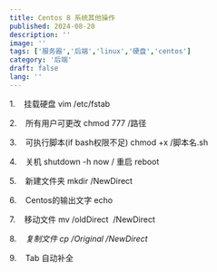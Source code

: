 ```yaml
---
title: Centos 8 系统其他操作
published: 2024-08-20
description: ''
image: ''
tags: ['服务器','后端','linux','硬盘','centos']
category: '后端'
draft: false 
lang: ''
---
```




1.    挂载硬盘 vim /etc/fstab

2.    所有用户可更改 chmod 777 /路径

3.    可执行脚本(if bash权限不足) chmod +x /脚本名.sh

4.    关机 shutdown -h now / 重启 reboot

5.    新建文件夹 mkdir /NewDirect

6.    Centos的输出文字 echo

7.    移动文件 mv /oldDirect  /NewDirect

8.    _复制文件_ _cp /Original /NewDirect_

9.    Tab 自动补全
